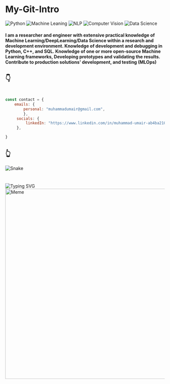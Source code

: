 # My-Git-Intro 
![Python](https://img.shields.io/badge/python-3670A0?style=for-the-badge&logo=python&logoColor=ffdd54) 
![Machine Leaning](https://img.shields.io/badge/Machine-Learning-brightgreen)
![NLP](https://img.shields.io/badge/NLP-Natural%20Language%20Processing-brightgreen)
![Computer Vision](https://img.shields.io/badge/Computer-Vision-yellowgreen)
![Data Science](https://img.shields.io/badge/Data-Science-brightgreen)
 
<h4>I am a researcher and engineer with extensive practical knowledge of Machine Learning/DeepLearning/Data Science within a research and development environment.
Knowledge of development and debugging in Python, C++, and SQL. Knowledge of one or more open-source Machine Learning frameworks, Developing prototypes and validating the results. Contribute to production solutions' development, and testing (MLOps) </h4>
 

## 👇

#

```javascript
const contact = {
    emails: {
        personal: "muhammadumair@gmail.com",
        },
     socials: {
         linkedIn: "https://www.linkedin.com/in/muhammad-umair-ab4ba2107/",
     },

}
```
## 👆

![Snake](https://github.com/scxipted/scxipted/blob/output/github-contribution-grid-snake.svg)

#

![Typing SVG](https://readme-typing-svg.herokuapp.com?font=Ubuntu&size=25&color=33B9E6&width=500&lines=Check+out+this+meme+while+you're+here%3A)
<img src='https://random-memer.herokuapp.com/' title="Meme" width="600" height="600">
